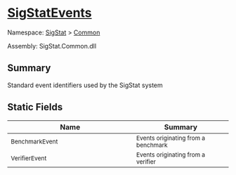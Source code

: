 # [SigStatEvents](./SigStatEvents.md)

Namespace: [SigStat]() > [Common](./README.md)

Assembly: SigStat.Common.dll

## Summary
Standard event identifiers used by the SigStat system

## Static Fields

| Name | Summary | 
| --- | --- | 
| <sub>BenchmarkEvent</sub><img width=200/>| <sub>Events originating from a benchmark</sub>| <br>
| <sub>VerifierEvent</sub><img width=200/>| <sub>Events originating from a verifier</sub>| <br>


